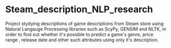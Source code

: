# Steam_description_NLP_research
Project stydying descriptions of game descriptions from Steam store using Natural Langauge Processing libraries such as ScyPy, GENSIM and NLTK, in order to find out whether it's possible to predict a game's genre, price range , release date and other such attributes using only it's description.
